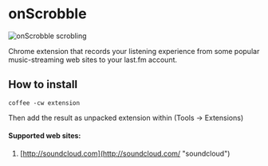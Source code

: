 onScrobble
===============================

![onScrobble scrobling](/Tumas/onScrobble/raw/master/scrobble.png)

Chrome extension that records your listening experience from some popular music-streaming web sites to your last.fm account.

How to install
--------------

`coffee -cw extension`

Then add the result as unpacked extension within (Tools -> Extensions)

#### Supported web sites:

1. [http://soundcloud.com](http://soundcloud.com/ "soundcloud") 
